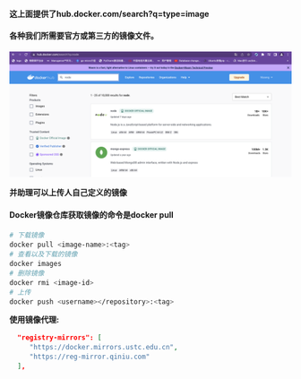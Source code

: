 #### 这上面提供了hub.docker.com/search?q=type=image

#### 各种我们所需要官方或第三方的镜像文件。

![1669200704387](image/3-2dockerimages镜像操作/1669200704387.png)

**并助理可以上传人自己定义的镜像**

#### Docker镜像仓库获取镜像的命令是docker pull

```bash
# 下载镜像
docker pull <image-name>:<tag>
# 查看以及下载的镜像
docker images
# 删除镜像
docker rmi <image-id>
# 上传
docker push <username></repository>:<tag>
```

**使用镜像代理:**

```json
  "registry-mirrors": [
     "https://docker.mirrors.ustc.edu.cn",
     "https://reg-mirror.qiniu.com"
  ],
```
